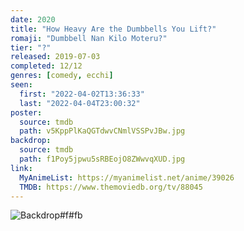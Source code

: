 ```yaml
---
date: 2020
title: "How Heavy Are the Dumbbells You Lift?"
romaji: "Dumbbell Nan Kilo Moteru?"
tier: "?"
released: 2019-07-03
completed: 12/12
genres: [comedy, ecchi]
seen:
  first: "2022-04-02T13:36:33"
  last: "2022-04-04T23:00:32"
poster:
  source: tmdb
  path: v5KppPlKaQGTdwvCNmlVSSPvJBw.jpg
backdrop:
  source: tmdb
  path: f1Poy5jpwu5sRBEojO8ZWwvqXUD.jpg
link:
  MyAnimeList: https://myanimelist.net/anime/39026
  TMDB: https://www.themoviedb.org/tv/88045
---
```


![Backdrop#f#fb](https://www.themoviedb.org/t/p/original/mKSx9ihTXCsJSzwxEAYjA7vIQuH.jpg "Source: TMDB")

